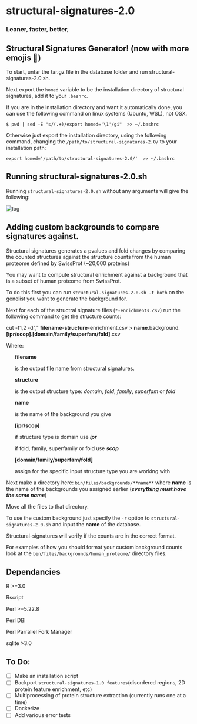 # structural-signatures-2.0
### Leaner, faster, better,

## Structural Signatures Generator! (now with more emojis 🎉)

To start, untar the tar.gz file in the database folder and run structural-signatures-2.0.sh.

Next export the `homed` variable to be the installation directory of structural signatures, add it to your `.bashrc`. 

If you are in the installation directory and want it automatically done, you can use the following command on linux systems (Ubuntu, WSL), not OSX. 

`$ pwd | sed -E "s/(.+)/export homed='\1'/gi"  >> ~/.bashrc`

Otherwise just export the installation directory, using the following command, changing the `/path/to/structural-signatures-2.0/` to your installation path: 

`export homed='/path/to/structural-signatures-2.0/'  >> ~/.bashrc`

## Running structural-signatures-2.0.sh 

Running `structural-signatures-2.0.sh` without any arguments will give the following: 

![](https://imgur.com/EVFfFpO "log" )

## Adding custom backgrounds to compare signatures against. 

Structural signatures generates a pvalues and fold changes by comparing the counted structures against the structure counts from the human proteome defined by SwissProt (~20,000 proteins)

You may want to compute structural enrichment against a background that is a subset of human proteome from SwissProt. 

To do this first you can run `structural-signatures-2.0.sh -t both` on the genelist you want to generate the background for. 

Next for each of the structral signature files (`*-enrichments.csv`) run the following command to get the structure counts: 

cut -f1,2 -d"," **filename**-**structure**-enrichment.csv > **name**.background.**[ipr/scop]**.**[domain/family/superfam/fold]**.csv

Where:

&nbsp;&nbsp;&nbsp;&nbsp;&nbsp;&nbsp;**filename** 

&nbsp;&nbsp;&nbsp;&nbsp;&nbsp;&nbsp;is the output file name from structural signatures. 

&nbsp;&nbsp;&nbsp;&nbsp;&nbsp;&nbsp;**structure** 

&nbsp;&nbsp;&nbsp;&nbsp;&nbsp;&nbsp;is the output structure type: *domain*, *fold*, *family*, *superfam* or *fold*

&nbsp;&nbsp;&nbsp;&nbsp;&nbsp;&nbsp;**name** 

&nbsp;&nbsp;&nbsp;&nbsp;&nbsp;&nbsp;is the name of the background you give 

&nbsp;&nbsp;&nbsp;&nbsp;&nbsp;&nbsp;**[ipr/scop]** 

&nbsp;&nbsp;&nbsp;&nbsp;&nbsp;&nbsp;if structure type is domain use ***ipr*** 


&nbsp;&nbsp;&nbsp;&nbsp;&nbsp;&nbsp;if fold, family, superfamily or fold use ***scop***

&nbsp;&nbsp;&nbsp;&nbsp;&nbsp;&nbsp;**[domain/family/superfam/fold]** 

&nbsp;&nbsp;&nbsp;&nbsp;&nbsp;&nbsp;assign for the specific input structure type you are working with 

Next make a directory here: `bin/files/backgrounds/**name**`  where **name** is the name of the backgrounds you assigned earlier (___everything must have the same name___)

Move all the files to that directory. 

To use the custom background just specify the `-r` option to `structural-signatures-2.0.sh` and input the **name** of the database.

Structural-signatures will verify if the counts are in the correct format. 

For examples of how you should format your custom background counts look at the `bin/files/backgrounds/human_proteome/` directory files. 


## Dependancies
R >=3.0

Rscript

Perl >=5.22.8

Perl DBI

Perl Parrallel Fork Manager

sqlite >3.0

## To Do: 
- [ ] Make an installation script 
- [ ] Backport `structural-signatures-1.0 features`(disordered regions, 2D protein feature enrichment, etc)
- [ ] Multiprocessing of protein structure extraction (currently runs one at a time) 
- [ ] Dockerize 
- [ ] Add various error tests 
